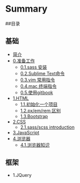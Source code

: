 # Summary

##目录

## 基础

* [简介](README.md)
* [0.准备工作](section0/README.md)
  * [0.1.sass 安装](section0/0.1.md)
  * [0.2.Sublime Text命令](section0/0.2.md)
  * [0.3.vim 常用指令](section0/0.3.md)
  * [0.4.mac 终端指令](section0/0.4.md)
  * [0.5.使用gitbook](section0/0.5.gitbook.md)
* [1.HTML](section1/README.md)
  * [1.1.初始化一个项目](section1/1.1.md)
  * [1.2.px/em/rem 区别](section1/1.2.md)
  * [1.3.Bootstrap](section1/1.3.md)
* [2.CSS](section2/README.md)
  * [2.1.sass/scss introduction](section2/2.1.md)
* [3.JavaScript](section3/README.md)
* [4.浏览器](section4/README.md)
  * [4.1.浏览器知识](section4/4.1..md)

## 框架

* 1.JQuery


